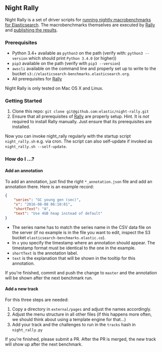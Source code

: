## Night Rally

Night Rally is a set of driver scripts for [running nightly macrobenchmarks for Elasticsearch](https://elasticsearch-ci.elastic.co/view/All/job/elastic+elasticsearch+master+macrobenchmark-periodic). The macrobenchmarks themselves are executed by [Rally](https://github.com/elastic/rally) and [publishing the results](https://elasticsearch-benchmarks.elastic.co/).

### Prerequisites

* Python 3.4+ available as `python3` on the path (verify with: `python3 --version` which should print `Python 3.4.0` (or higher))
* `pip3` available on the path (verify with `pip3 --version`)
* `awscli` available on the command line and properly set up to write to the bucket `s3://elasticsearch-benchmarks.elasticsearch.org`.
* All prerequisites for [Rally](https://github.com/elastic/rally)

Night Rally is only tested on Mac OS X and Linux.

### Getting Started

1. Clone this repo: `git clone git@github.com:elastic/night-rally.git`
2. Ensure that all prerequisites of [Rally](https://github.com/elastic/rally) are properly setup. Hint. It is *not* required to install Rally manually. Just ensure that its prerequisites are installed.

Now you can invoke night_rally regularly with the startup script `night_rally.sh` e.g. via cron. The script can also self-update if invoked as `night_rally.sh --self-update`. 


### How do I ...?

#### Add an annotation

To add an annotation, just find the right `*_annotation.json` file and add an annotation there. Here is an example record:

```json
{
    "series": "GC young gen (sec)",
    "x": "2016-08-08 06:10:01",
    "shortText": "A",
    "text": "Use 4GB heap instead of default"
}
```

* The series name has to match the series name in the CSV data file on the server (if no example is in the file you want to edit, inspect the S3 bucket `elasticsearch-benchmarks.elastic.co`).
* In `x` you specify the timestamp where an annotation should appear. The timestamp format must be identical to the one in the example.
* `shortText` is the annotation label.
* `text` is the explanation that will be shown in the tooltip for this annotation.

If you're finished, commit and push the change to `master` and the annotation will be shown after the next benchmark run.
 
#### Add a new track
 
For this three steps are needed:

1. Copy a directory in `external/pages` and adjust the names accordingly.
2. Adjust the menu structure in all other files (if this happens more often, we should think about using a template engine for that...)
3. Add your track and the challenges to run in the `tracks` hash in `night_rally.py`

If you're finished, please submit a PR. After the PR is merged, the new track will show up after the next benchmark.